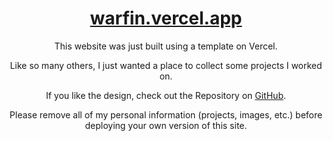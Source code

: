 <div align="center">
    <a href="https://warfin.vercel.app"><h1 align="center">warfin.vercel.app</h1></a>

This website was just built using a template on Vercel.

Like so many others, I just wanted a place to collect some projects I worked on.

If you like the design, check out the Repository on [GitHub](https://github.com/chronark/chronark.com).

Please remove all of my personal information (projects, images, etc.) before deploying your own version of this site.